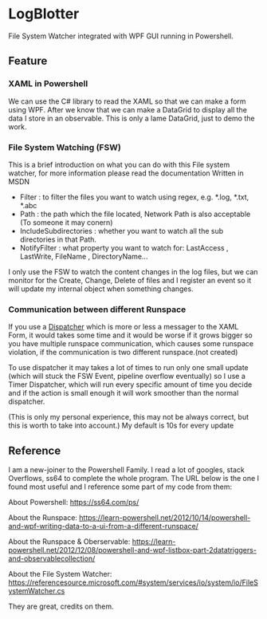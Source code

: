 # LogBlotter
File System Watcher integrated with WPF GUI running in Powershell.

## Feature
### XAML in Powershell
We can use the C# library to read the XAML so that we can make a form using WPF.
After we know that we can make a DataGrid to display all the data I store in an observable.
This is only a lame DataGrid, just to demo the work.
### File System Watching (FSW)
This is a brief introduction on what you can do with this File system watcher, for more information please read the documentation Written in MSDN
* Filter : to filter the files you want to watch using regex, e.g. *.log, *.txt, *.abc 
* Path : the path which the file located, Network Path is also acceptable (To someone it may conern)
* IncludeSubdirectories : whether you want to watch all the sub directories in that Path.
* NotifyFilter : what property you want to watch for: LastAccess , LastWrite, FileName , DirectoryName...

I only use the FSW to watch the content changes in the log files, but we can monitor for the Create, Change, Delete of files and I register an event so it will update my internal object when something changes.
### Communication between different Runspace
If you use a [Dispatcher](https://docs.microsoft.com/en-us/dotnet/api/system.windows.threading.dispatcher?view=netframework-4.8) which is more or less a messager to the XAML Form, it would takes some time and it would be worse if it grows bigger so you have multiple runspace communication, which causes some runspace violation, if the communication is two different runspace.(not created)

To use dispatcher it may takes a lot of times to run only one small update (which will stuck the FSW Event, pipeline overflow eventually) so I use a Timer Dispatcher, which will run every specific amount of time you decide and if the action is small enough it will work smoother than the normal dispatcher.

(This is only my personal experience, this may not be always correct, but this is worth to take into account.)
My default is 10s for every update

## Reference
I am a new-joiner to the Powershell Family. I read a lot of googles, stack Overflows, ss64 to complete the whole program.
The URL below is the one I found most useful and I reference some part of my code from them:

About Powershell:  <https://ss64.com/ps/>

About the Runspace: <https://learn-powershell.net/2012/10/14/powershell-and-wpf-writing-data-to-a-ui-from-a-different-runspace/>

About the Runspace & Oberservable: <https://learn-powershell.net/2012/12/08/powershell-and-wpf-listbox-part-2datatriggers-and-observablecollection/>

About the File System Watcher: <https://referencesource.microsoft.com/#system/services/io/system/io/FileSystemWatcher.cs>

They are great, credits on them.
